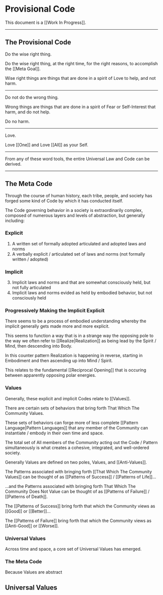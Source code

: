 # Provisional Code
This document is a [[Work In Progress]]. 
___
## The Provisional Code

Do the wise right thing. 

Do the wise right thing, at the right time, for the right reasons, to accomplish the [[Meta Goal]].  

Wise right things are things that are done in a spirit of Love to help, and not harm. 
____
Do not do the wrong thing. 

Wrong things are things that are done in a spirit of Fear or Self-Interest that harm, and do not help.  

Do no harm. 
_____
Love.

Love [[One]] and Love [[All]] as your Self. 
___
From any of these word tools, the entire Universal Law and Code can be derived. 
___

## The Meta Code 
Through the course of human history, each tribe, people, and society has forged some kind of Code by which it has conducted itself. 

The Code governing behavior in a society is extraordinarily complex, composed of numerous layers and levels of abstraction, but generally including:  

### Explicit
1. A written set of formally adopted articulated and adopted laws and norms 
2. A verbally explicit / articulated set of laws and norms (not formally written / adopted)  

### Implicit 
3. Implicit laws and norms and that are somewhat consciously held, but not fully articulated 
4. Implicit laws and norms evided as held by embodied behavior, but not consciously held 

### Progressively Making the Implicit Explicit
There seems to be a process of embodied understanding whereby the implicit generally gets made more and more explicit. 

This seems to function a way that is in a strange way the opposing pole to the way we often refer to [[Realize|Realization]] as being lead by the Spirit / Mind, then descending into Body. 

In this counter pattern Realization is happening in reverse, starting in Embodiment and then ascending up into Mind / Spirit. 

This relates to the fundamental [[Reciprocal Opening]] that is occuring between apparently opposing polar energies. 

### Values 
Generally, these explicit and implicit Codes relate to [[Values]]. 

There are certain sets of behaviors that bring forth That Which The Community Values.

These sets of behaviors can forge more of less complete [[Pattern Language|Pattern Languages]] that any member of the Community can instantiate / embody in their own time and space. 

The total set of All members of the Community acting out the Code / Pattern simultaneously is what creates a cohesive, integrated, and well-ordered society. 

Generally Values are defined on two poles, Values, and [[Anti-Values]]. 

The Patterns associated with bringing forth [[That Which The Community Values]] can be thought of as [[Patterns of Success]] / [[Patterns of Life]]... 

...and the Patterns associated with bringing forth That Which The Community Does Not Value can be thought of as [[Patterns of Failure]] / [[Patterns of Death]]. 

The [[Patterns of Success]] bring forth that which the Community views as [[Good]] or [[Better]]... 

The [[Patterns of Failure]] bring forth that which the Community views as [[Anti-Good]] or [[Worse]]. 

### Universal Values
Across time and space, a core set of Universal Values has emerged. 

### The Meta Code
Because Values are abstract

## Universal Values 